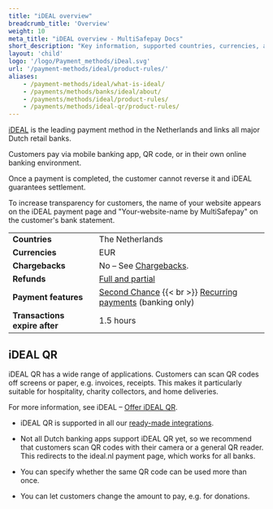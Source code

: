 ```yaml
---
title: "iDEAL overview"
breadcrumb_title: 'Overview'
weight: 10
meta_title: "iDEAL overview - MultiSafepay Docs"
short_description: "Key information, supported countries, currencies, and features"
layout: 'child'
logo: '/logo/Payment_methods/iDeal.svg'
url: '/payment-methods/ideal/product-rules/'
aliases: 
    - /payment-methods/ideal/what-is-ideal/
    - /payments/methods/banks/ideal/about/
    - /payments/methods/ideal/product-rules/
    - /payments/methods/ideal-qr/product-rules/
---
```

[iDEAL](https://www.ideal.nl/en/) is the leading payment method in the Netherlands and links all major Dutch retail banks. 

Customers pay via mobile banking app, QR code, or in their own online banking environment. 

Once a payment is completed, the customer cannot reverse it and iDEAL guarantees settlement.

To increase transparency for customers, the name of your website appears on the iDEAL payment page and "Your-website-name by MultiSafepay" on the customer's bank statement.

|   |   |   |
|---|---|---|
| **Countries**  | The Netherlands  | 
| **Currencies**  | EUR | 
| **Chargebacks**  | No – See [Chargebacks](/payments/chargebacks/). | 
| **Refunds** | [Full and partial](/refunds/full-partial/) |
| **Payment features** | [Second Chance](/features/second-chance/) {{< br >}} [Recurring payments](/payments/features/recurring-payments/) (banking only) |
| **Transactions expire after** | 1.5 hours |

## iDEAL QR
 
iDEAL QR has a wide range of applications. Customers can scan QR codes off screens or paper, e.g. invoices, receipts. This makes it particularly suitable for hospitality, charity collectors, and home deliveries. 

For more information, see iDEAL – [Offer iDEAL QR](https://www.ideal.nl/en/businesses/offer-ideal-qr/).

- iDEAL QR is supported in all our [ready-made integrations](/payments/integrations/). 

- Not all Dutch banking apps support iDEAL QR yet, so we recommend that customers scan QR codes with their camera or a general QR reader. This redirects to the ideal.nl payment page, which works for all banks. 

- You can specify whether the same QR code can be used more than once.

- You can let customers change the amount to pay, e.g. for donations. 




